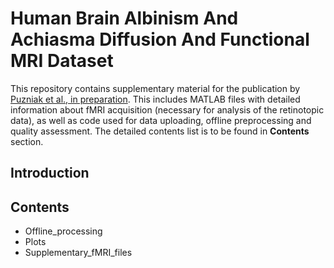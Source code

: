 # Human Brain Albinism And Achiasma Diffusion And Functional MRI Dataset
This repository contains supplementary material for the publication by [Puzniak et al., in preparation](https://doi.org/10.25663/brainlife.pub.9). This includes MATLAB files with detailed information about fMRI acquisition (necessary for analysis of the retinotopic data), as well as code used for data uploading, offline preprocessing and quality assessment. The detailed contents list is to be found in __Contents__ section.

## Introduction

## Contents
- Offline_processing
- Plots
- Supplementary_fMRI_files
